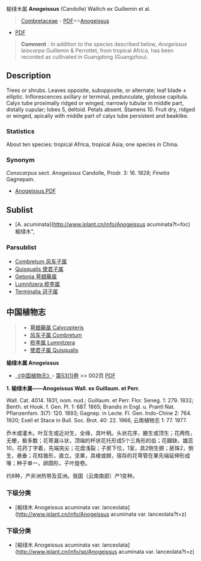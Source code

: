 榆绿木属 **Anogeissus** (Candolle) Wallich ex Guillemin et al.

> [Combretaceae](http://www.iplant.cn/info/Combretaceae?t=foc) - [PDF](http://www.iplant.cn/foc/pdf/Combretaceae.pdf)>>[Anogeissus](http://www.iplant.cn/info/Anogeissus?t=foc)
 - [PDF](http://www.iplant.cn/foc/pdf/Anogeissus.pdf)


> **Comment** : 
> In addition to the species described below, *Anogeissus leiocarpa* Guillemin & Perrottet, from tropical Africa, has been recorded as cultivated in Guangdong (Guangzhou).

## Description

Trees or shrubs. Leaves opposite, subopposite, or alternate; leaf blade ± elliptic. Inflorescences axillary or terminal, pedunculate, globose capitula. Calyx tube proximally ridged or winged, narrowly tubular in middle part, distally cupular; lobes 5, deltoid. Petals absent. Stamens 10. Fruit dry, ridged or winged, apically with middle part of calyx tube persistent and beaklike.

### Statistics
About ten species: tropical Africa, tropical Asia; one species in China.

### Synonym
*Conocarpus* sect. *Anogeissus* Candolle, Prodr. 3: 16. 1828; *Finetia* Gagnepain.


* [Anogeissus.PDF](http://www.iplant.cn/foc/pdf/Anogeissus.pdf)

## Sublist

* [A.  acuminata](http://www.iplant.cn/info/Anogeissus acuminata?t=foc) 榆绿木",

### Parsublist

* [Combretum  风车子属](http://www.iplant.cn/info/Combretum?t=foc)
* [Quisqualis  使君子属](http://www.iplant.cn/info/Quisqualis?t=foc)
* [Getonia  萼翅藤属](http://www.iplant.cn/info/Getonia?t=foc)
* [Lumnitzera  榄李属](http://www.iplant.cn/info/Lumnitzera?t=foc)
* [Terminalia  诃子属](http://www.iplant.cn/info/Terminalia?t=foc)


## 中国植物志

> * [萼翅藤属  Calycopteris](http://www.iplant.cn/info/Calycopteris?t=z)
> * [风车子属  Combretum](http://www.iplant.cn/info/Combretum?t=z)
> * [榄李属  Lumnitzera](http://www.iplant.cn/info/Lumnitzera?t=z)
> * [使君子属  Quisqualis](http://www.iplant.cn/info/Quisqualis?t=z)


**榆绿木属 Anogeissus**

* [《中国植物志》](http://www.iplant.cn/frps)- [第53(1)卷](http://www.iplant.cn/frps/vol/53(1)) >> 002页 [PDF](http://www.iplant.cn/frps/pdf/53(1)/002y.pdf)


**1. 榆绿木属——Anogeissus Wall. ex Guillaum. et Perr.**

Wall. Cat. 4014. 1831, nom. nud.; Guillaum. et Perr. Flor. Seneg. 1: 279. 1832; Benth. et Hook. f. Gen. Pl. 1: 687. 1865; Brandis in Engl. u. Prantl Nat. Pflanzenfam. 3(7): 120. 1893; Gagnep. in Lecte. Fl. Gen. Indo-Chine 2: 764. 1920; Exell et Stace in Bull. Soc. Brot. 40: 22. 1966, 云南植物志 1: 77. 1977.

乔木或灌木。叶互生或近对生，全缘，具叶柄。头状花序，腋生或顶生；花两性，无梗，极多数；花萼漏斗状，顶端的杯状花托形成5个三角形的齿；花瓣缺，雄蕊10，花药丁字着，先端突尖；花盘浅裂；子房下位，1室，具2侧生翅；胚珠2，倒生，悬垂；花柱锥形，直立。坚果，具棱或翅，宿存的花萼管在果先端延伸形成喙；种子单一，卵圆形，子叶旋卷。

约8种，产非洲热带及亚洲。我国（云南南部）产1变种。

### 下级分类
* [榆绿木  Anogeissus acuminata var. lanceolata](http://www.iplant.cn/info/Anogeissus acuminata var. lanceolata?t=z)

### 下级分类
* [榆绿木  Anogeissus acuminata var. lanceolata](http://www.iplant.cn/info/sp/Anogeissus acuminata var. lanceolata?t=z)
